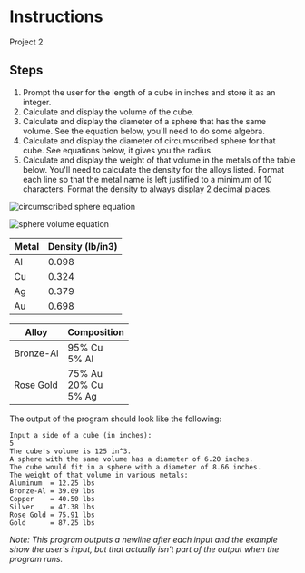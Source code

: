 # Instructions
Project 2

## Steps
1. Prompt the user for the length of a cube in inches and store it as an integer.
2. Calculate and display the volume of the cube.
3. Calculate and display the diameter of a sphere that has the same volume. See the equation below, you'll need to do some algebra.
4. Calculate and display the diameter of circumscribed sphere for that cube. See equations below, it gives you the radius.
5. Calculate and display the weight of that volume in the metals of the table below. You'll need to calculate the density for the alloys listed. Format each line so that the metal name is left justified to a minimum of 10 characters. Format the density to always display 2 decimal places.

![circumscribed sphere equation](https://latex.codecogs.com/svg.image?%5Cmathrm%7BCurcumscribed%5C%20sphere%5C%20of%5C%20cube%7D:%20%5Cbegin%7Bmatrix%7D%5Cunderline%7B%5Csqrt%7B3%7D%7D%20%5C%5C%202%5Cend%7Bmatrix%7D%20%5Ctimes%20edge)

![sphere volume equation](https://latex.codecogs.com/svg.image?%5Cmathrm%7BVolume%5C%20of%5C%20a%5C%20sphere:%5Cbegin%7Bmatrix%7D%5Cunderline%7B4%7D%20%5C%5C%203%5Cend%7Bmatrix%7D%20%5Ctimes%20%5CPi%20%5Ctimes%20radius%5E%7B3%7D)

Metal | Density (lb/in3)
-- | --
Al | 0.098
Cu | 0.324
Ag | 0.379
Au | 0.698

Alloy | Composition
--|--
Bronze-Al | 95% Cu<br>5% Al
Rose Gold | 75% Au<br>20% Cu<br>5% Ag

The output of the program should look like the following:
```
Input a side of a cube (in inches):
5
The cube's volume is 125 in^3.
A sphere with the same volume has a diameter of 6.20 inches.
The cube would fit in a sphere with a diameter of 8.66 inches.
The weight of that volume in various metals:
Aluminum  = 12.25 lbs
Bronze-Al = 39.09 lbs
Copper    = 40.50 lbs
Silver    = 47.38 lbs
Rose Gold = 75.91 lbs
Gold      = 87.25 lbs
```
*Note: This program outputs a newline after each input and the example show the user's input, but that actually isn't part of the output when the program runs.*
